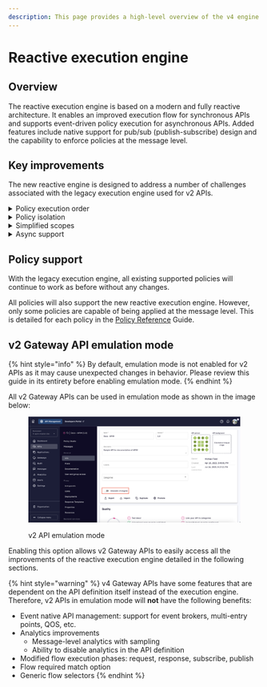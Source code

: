 ```yaml
---
description: This page provides a high-level overview of the v4 engine
---
```


# Reactive execution engine

## Overview

The reactive execution engine is based on a modern and fully reactive architecture. It enables an improved execution flow for synchronous APIs and supports event-driven policy execution for asynchronous APIs. Added features include native support for pub/sub (publish-subscribe) design and the capability to enforce policies at the message level.&#x20;

## Key improvements

The new reactive engine is designed to address a number of challenges associated with the legacy execution engine used for v2 APIs.

<details>

<summary>Policy execution order</summary>

Policies can be executed in the exact order in which they have been placed in the Policy Studio. This addresses a limitation of the legacy engine where policies interacting with the Head part of the request are always executed first, regardless of how they are ordered during the design phase.&#x20;

With the new reactive execution engine, it is possible to apply logic on a Head policy based on the payload of the request, e.g., to apply dynamic routing based on the request payload.

v2 Gateway APIs have this capability when [emulation mode](reactive-execution-engine.md#v2-gateway-api-emulation-mode) is enabled.

</details>

<details>

<summary>Policy isolation</summary>

Proper isolation between platform-level policies and API-level policies is enforced during policy execution. This ensures that platform-level policies are executed before any API-level policies during the request stage and after any API-level policies during the response stage.

v2 Gateway APIs have this capability when [emulation mode](reactive-execution-engine.md#v2-gateway-api-emulation-mode) is enabled.

</details>

<details>

<summary>Simplified scopes</summary>

Scopes have been simplified for API publishers by merging `onRequest` and `onRequestContent` into `onRequest` and `onResponse` and `onResponseContent` into `onResponse`. This means API publishers no longer have to define a scope in the policy configuration for v4 APIs.

</details>

<details>

<summary>Async support</summary>

Message-based, asynchronous APIs such as Kafka, MQTT, WebSocket, SSE, and Webhook are supported.

</details>

## Policy support

With the legacy execution engine, all existing supported policies will continue to work as before without any changes.

All policies will also support the new reactive execution engine. However, only some policies are capable of being applied at the message level. This is detailed for each policy in the [Policy Reference](../../reference/policy-reference/) Guide.

## v2 Gateway API emulation mode

{% hint style="info" %}
By default, emulation mode is not enabled for v2 APIs as it may cause unexpected changes in behavior. Please review this guide in its entirety before enabling emulation mode.
{% endhint %}

All v2 Gateway APIs can be used in emulation mode as shown in the image below:

<figure><img src="../../.gitbook/assets/Screenshot 2023-07-19 at 4.45.21 PM.png" alt=""><figcaption><p>v2 API emulation mode</p></figcaption></figure>

Enabling this option allows v2 Gateway APIs to easily access all the improvements of the reactive execution engine detailed in the following sections.

{% hint style="warning" %}
v4 Gateway APIs have some features that are dependent on the API definition itself instead of the execution engine. Therefore, v2 APIs in emulation mode will **not** have the following benefits:

* Event native API management: support for event brokers, multi-entry points, QOS, etc.
* Analytics improvements
  * Message-level analytics with sampling
  * Ability to disable analytics in the API definition
* Modified flow execution phases: request, response, subscribe, publish
* Flow required match option
* Generic flow selectors
{% endhint %}
